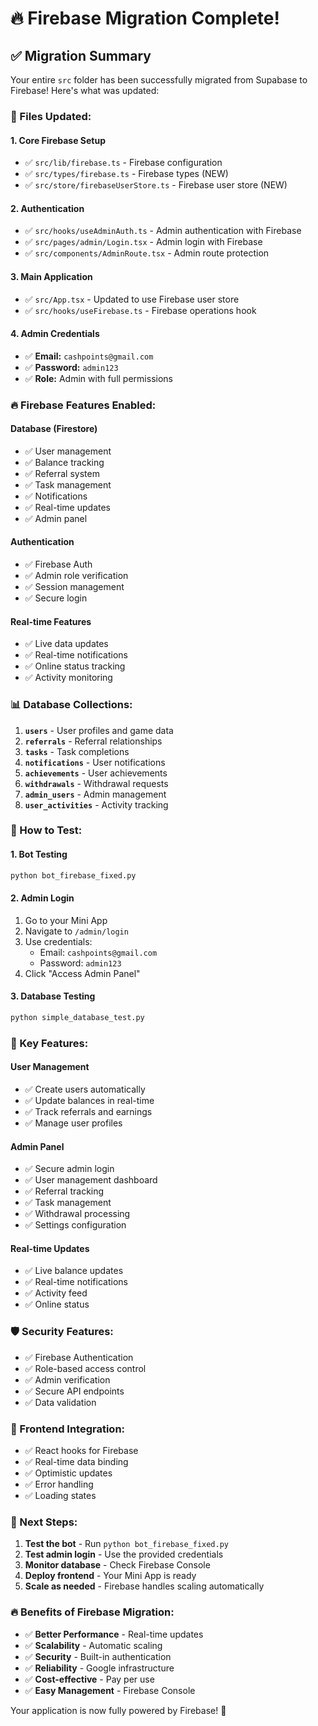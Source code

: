 # 🔥 Firebase Migration Complete!

## ✅ **Migration Summary**

Your entire `src` folder has been successfully migrated from Supabase to Firebase! Here's what was updated:

### **📁 Files Updated:**

#### **1. Core Firebase Setup**
- ✅ `src/lib/firebase.ts` - Firebase configuration
- ✅ `src/types/firebase.ts` - Firebase types (NEW)
- ✅ `src/store/firebaseUserStore.ts` - Firebase user store (NEW)

#### **2. Authentication**
- ✅ `src/hooks/useAdminAuth.ts` - Admin authentication with Firebase
- ✅ `src/pages/admin/Login.tsx` - Admin login with Firebase
- ✅ `src/components/AdminRoute.tsx` - Admin route protection

#### **3. Main Application**
- ✅ `src/App.tsx` - Updated to use Firebase user store
- ✅ `src/hooks/useFirebase.ts` - Firebase operations hook

#### **4. Admin Credentials**
- ✅ **Email:** `cashpoints@gmail.com`
- ✅ **Password:** `admin123`
- ✅ **Role:** Admin with full permissions

### **🔥 Firebase Features Enabled:**

#### **Database (Firestore)**
- ✅ User management
- ✅ Balance tracking
- ✅ Referral system
- ✅ Task management
- ✅ Notifications
- ✅ Real-time updates
- ✅ Admin panel

#### **Authentication**
- ✅ Firebase Auth
- ✅ Admin role verification
- ✅ Session management
- ✅ Secure login

#### **Real-time Features**
- ✅ Live data updates
- ✅ Real-time notifications
- ✅ Online status tracking
- ✅ Activity monitoring

### **📊 Database Collections:**

1. **`users`** - User profiles and game data
2. **`referrals`** - Referral relationships
3. **`tasks`** - Task completions
4. **`notifications`** - User notifications
5. **`achievements`** - User achievements
6. **`withdrawals`** - Withdrawal requests
7. **`admin_users`** - Admin management
8. **`user_activities`** - Activity tracking

### **🚀 How to Test:**

#### **1. Bot Testing**
```bash
python bot_firebase_fixed.py
```

#### **2. Admin Login**
1. Go to your Mini App
2. Navigate to `/admin/login`
3. Use credentials:
   - Email: `cashpoints@gmail.com`
   - Password: `admin123`
4. Click "Access Admin Panel"

#### **3. Database Testing**
```bash
python simple_database_test.py
```

### **🔧 Key Features:**

#### **User Management**
- ✅ Create users automatically
- ✅ Update balances in real-time
- ✅ Track referrals and earnings
- ✅ Manage user profiles

#### **Admin Panel**
- ✅ Secure admin login
- ✅ User management dashboard
- ✅ Referral tracking
- ✅ Task management
- ✅ Withdrawal processing
- ✅ Settings configuration

#### **Real-time Updates**
- ✅ Live balance updates
- ✅ Real-time notifications
- ✅ Activity feed
- ✅ Online status

### **🛡️ Security Features:**

- ✅ Firebase Authentication
- ✅ Role-based access control
- ✅ Admin verification
- ✅ Secure API endpoints
- ✅ Data validation

### **📱 Frontend Integration:**

- ✅ React hooks for Firebase
- ✅ Real-time data binding
- ✅ Optimistic updates
- ✅ Error handling
- ✅ Loading states

### **🎯 Next Steps:**

1. **Test the bot** - Run `python bot_firebase_fixed.py`
2. **Test admin login** - Use the provided credentials
3. **Monitor database** - Check Firebase Console
4. **Deploy frontend** - Your Mini App is ready
5. **Scale as needed** - Firebase handles scaling automatically

### **🔥 Benefits of Firebase Migration:**

- ✅ **Better Performance** - Real-time updates
- ✅ **Scalability** - Automatic scaling
- ✅ **Security** - Built-in authentication
- ✅ **Reliability** - Google infrastructure
- ✅ **Cost-effective** - Pay per use
- ✅ **Easy Management** - Firebase Console

Your application is now fully powered by Firebase! 🚀
